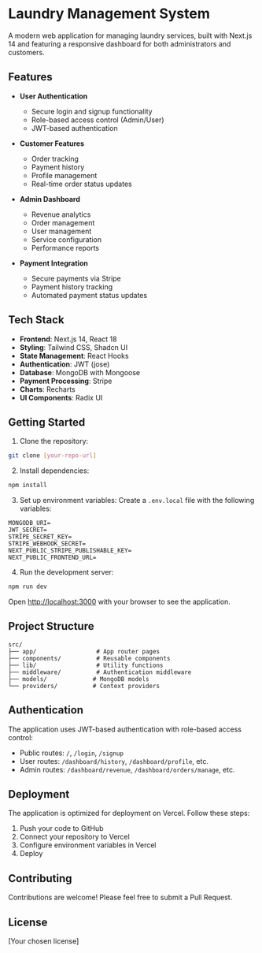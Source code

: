 # Laundry Management System

A modern web application for managing laundry services, built with Next.js 14 and featuring a responsive dashboard for both administrators and customers.

## Features

- **User Authentication**
  - Secure login and signup functionality
  - Role-based access control (Admin/User)
  - JWT-based authentication

- **Customer Features**
  - Order tracking
  - Payment history
  - Profile management
  - Real-time order status updates

- **Admin Dashboard**
  - Revenue analytics
  - Order management
  - User management
  - Service configuration
  - Performance reports

- **Payment Integration**
  - Secure payments via Stripe
  - Payment history tracking
  - Automated payment status updates

## Tech Stack

- **Frontend**: Next.js 14, React 18
- **Styling**: Tailwind CSS, Shadcn UI
- **State Management**: React Hooks
- **Authentication**: JWT (jose)
- **Database**: MongoDB with Mongoose
- **Payment Processing**: Stripe
- **Charts**: Recharts
- **UI Components**: Radix UI

## Getting Started

1. Clone the repository:
```bash
git clone [your-repo-url]
```

2. Install dependencies:
```bash
npm install
```

3. Set up environment variables:
Create a `.env.local` file with the following variables:
```env
MONGODB_URI=
JWT_SECRET=
STRIPE_SECRET_KEY=
STRIPE_WEBHOOK_SECRET=
NEXT_PUBLIC_STRIPE_PUBLISHABLE_KEY=
NEXT_PUBLIC_FRONTEND_URL=
```

4. Run the development server:
```bash
npm run dev
```

Open [http://localhost:3000](http://localhost:3000) with your browser to see the application.

## Project Structure

```
src/
├── app/                 # App router pages
├── components/          # Reusable components
├── lib/                 # Utility functions
├── middleware/          # Authentication middleware
├── models/             # MongoDB models
└── providers/          # Context providers
```

## Authentication

The application uses JWT-based authentication with role-based access control:
- Public routes: `/`, `/login`, `/signup`
- User routes: `/dashboard/history`, `/dashboard/profile`, etc.
- Admin routes: `/dashboard/revenue`, `/dashboard/orders/manage`, etc.

## Deployment

The application is optimized for deployment on Vercel. Follow these steps:

1. Push your code to GitHub
2. Connect your repository to Vercel
3. Configure environment variables in Vercel
4. Deploy

## Contributing

Contributions are welcome! Please feel free to submit a Pull Request.

## License

[Your chosen license]
